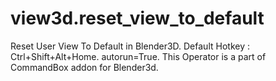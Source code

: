 # view3d.reset_view_to_default
Reset User View To Default in Blender3D. Default Hotkey : Ctrl+Shift+Alt+Home. autorun=True.  This Operator is a part of CommandBox addon for Blender3d.
